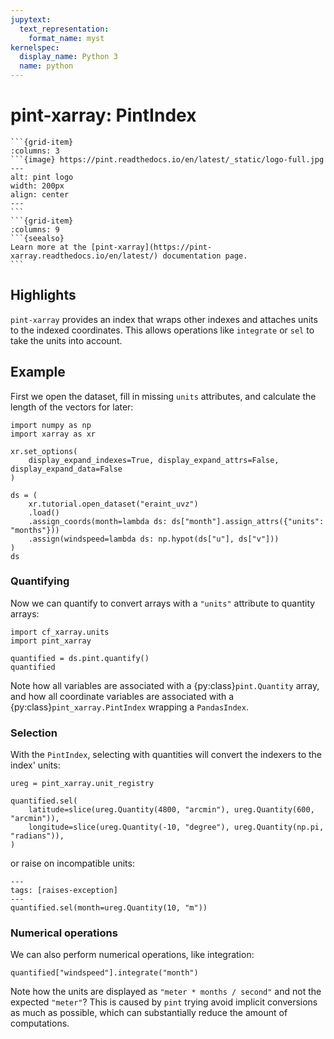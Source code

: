 ```yaml
---
jupytext:
  text_representation:
    format_name: myst
kernelspec:
  display_name: Python 3
  name: python
---
```


# pint-xarray: PintIndex

````{grid}
```{grid-item}
:columns: 3
```{image} https://pint.readthedocs.io/en/latest/_static/logo-full.jpg
---
alt: pint logo
width: 200px
align: center
---
```
```{grid-item}
:columns: 9
```{seealso}
Learn more at the [pint-xarray](https://pint-xarray.readthedocs.io/en/latest/) documentation page.
```
````

## Highlights

`pint-xarray` provides an index that wraps other indexes and attaches units to the indexed coordinates. This allows operations like `integrate` or `sel` to take the units into account.

## Example

First we open the dataset, fill in missing `units` attributes, and calculate the length of the vectors for later:

```{code-cell} python
import numpy as np
import xarray as xr

xr.set_options(
    display_expand_indexes=True, display_expand_attrs=False, display_expand_data=False
)

ds = (
    xr.tutorial.open_dataset("eraint_uvz")
    .load()
    .assign_coords(month=lambda ds: ds["month"].assign_attrs({"units": "months"}))
    .assign(windspeed=lambda ds: np.hypot(ds["u"], ds["v"]))
)
ds
```

### Quantifying

Now we can quantify to convert arrays with a `"units"` attribute to quantity arrays:

```{code-cell} python
import cf_xarray.units
import pint_xarray

quantified = ds.pint.quantify()
quantified
```

Note how all variables are associated with a {py:class}`pint.Quantity` array, and how all coordinate variables are associated with a {py:class}`pint_xarray.PintIndex` wrapping a `PandasIndex`.

### Selection

With the `PintIndex`, selecting with quantities will convert the indexers to the index' units:

```{code-cell} python
ureg = pint_xarray.unit_registry

quantified.sel(
    latitude=slice(ureg.Quantity(4800, "arcmin"), ureg.Quantity(600, "arcmin")),
    longitude=slice(ureg.Quantity(-10, "degree"), ureg.Quantity(np.pi, "radians")),
)
```

or raise on incompatible units:

```{code-cell} python
---
tags: [raises-exception]
---
quantified.sel(month=ureg.Quantity(10, "m"))
```

### Numerical operations

We can also perform numerical operations, like integration:

```{code-cell} python
quantified["windspeed"].integrate("month")
```

Note how the units are displayed as `"meter * months / second"` and not the expected `"meter"`? This is caused by `pint` trying avoid implicit conversions as much as possible, which can substantially reduce the amount of computations.

